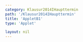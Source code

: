 ```yaml
---
category: Klausur2014IHaupttermin
path: '/Klausur2014IHaupttermin'
title: 'AppletB1'
type: 'Applet'

layout: nil
---
```

<link type="text/css" href="https://cdnjs.cloudflare.com/ajax/libs/jsxgraph/0.99.6/jsxgraph.css"><link rel="stylesheet" type="text/css" href="//cdnjs.cloudflare.com/ajax/libs/jsxgraph/0.99.7/jsxgraph.css" />
<div id="75c004c4-2777-4471-8d0c-e23d12dea3c2" class="jxgbox" style="width:500px; height:500px">
<script type="text/javascript">
    (function() {
	//board
var board = JXG.JSXGraph.initBoard('75c004c4-2777-4471-8d0c-e23d12dea3c2', {
                boundingbox: [-12, 11, 6, -5],
                axis: true
                
            });
            
var A = board.create('point', [-1, -2], {name: 'A', fixed:true});
var phi = board.create('slider', [[-9, 8.5],[-2.8,8.5], [0, 60,180]], {name:'&phi;', label:{fontsize:16}});

var B = board.create('point', [
function(){
return 2*Math.cos(phi.Value() * Math.PI / 180) + 2;
},
function(){
return 5 * Math.sin(phi.Value() * Math.PI / 180) * Math.sin(phi.Value() * Math.PI / 180) - 1;
}
], {name:'B', fixed: true,color:'green'});
var D = board.create('point', [
function(){
return 3*Math.cos(phi.Value() * Math.PI / 180) - 4;
},
2
], {name: 'D', fixed: true, color:'green'});
var C = board.create('point', [
function(){
return B.X() + D.X() - A.X();
},
function(){
return B.Y() + D.Y() - A.Y();
}
], {name:'C', fixed:true, trace:false, color:'green'});

board.create('segment', [A,D], {color: 'green'});
board.create('segment', [A,B], {color: 'green'});
board.create('segment', [D,C], {color: 'green'});
board.create('segment', [C,B], {color: 'green'});

var p = x => -0.2 * (x+1) * (x+1) +8;

var Gp = board.create('functiongraph', [p], {strokecolor: 'blue', strokewidth: 2, withLabel:true, name:'p', label:{fontsize:18}});

var BAD = board.create('angle', [B, A, D], {orthotype: 'sectordot'});


var getSkalar = function()
{
var ph = phi.Value()*Math.PI/180;
return -14*Math.cos(ph)*Math.cos(ph)+3*Math.cos(ph) + 15;
};

var getLength = function(){
var ph = phi.Value() * Math.PI / 180;
var tempA = Math.sqrt((2*Math.cos(ph)+3)*(2*Math.cos(ph)+3) + (5*Math.sin(ph)*Math.sin(ph)+1)*(5*Math.sin(ph)*Math.sin(ph)+1));
var tempB = Math.sqrt((3*Math.cos(ph)-3)*(3*Math.cos(ph)-3) + 16);
return tempA * tempB;
};

var alpha_T = board.create('text', [0.5, 8.5, function(){
return '&alpha; = ' + JXG.toFixed(Math.acos(getSkalar()/getLength())*180/Math.PI ,2) +'°';
}], {fontsize:18});

var NR_T = board.create('text', [-5.35, 9.5, '2014 HT Mat1 B1'], {fontsize: 18});

})()
  </script>
  </div>
